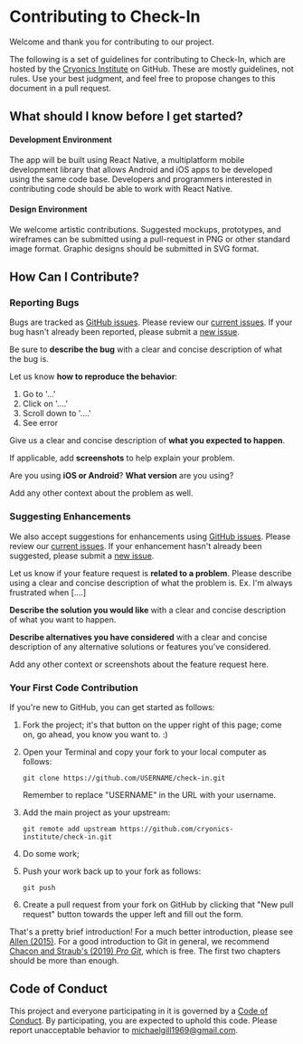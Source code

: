 # Contributing to Check-In

Welcome and thank you for contributing to our project.

The following is a set of guidelines for contributing to Check-In, which are hosted by the [Cryonics Institute](https://github.com/cryonics-institute/check-in) on GitHub.  These are mostly guidelines, not rules.  Use your best judgment, and feel free to propose changes to this document in a pull request.

## What should I know before I get started?

#### Development Environment

The app will be built using React Native, a multiplatform mobile development library that allows Android and iOS apps to be developed using the same code base.  Developers and programmers interested in contributing code should be able to work with React Native.

#### Design Environment

We welcome artistic contributions.  Suggested mockups, prototypes, and wireframes can be submitted using a pull-request in PNG or other standard image format.  Graphic designs should be submitted in SVG format.

## How Can I Contribute?

### Reporting Bugs

Bugs are tracked as [GitHub issues](https://guides.github.com/features/issues/).  Please review our [current issues](https://github.com/cryonics-institute/check-in/issues).  If your bug hasn't already been reported, please submit a [new issue](https://github.com/cryonics-institute/check-in/issues/new/choose).

Be sure to **describe the bug** with a clear and concise description of what the bug is.

Let us know **how to reproduce the behavior**:

1. Go to '...'
2. Click on '....'
3. Scroll down to '....'
4. See error

Give us a clear and concise description of **what you expected to happen**.

If applicable, add **screenshots** to help explain your problem.

Are you using **iOS or Android**?
**What version** are you using?

Add any other context about the problem as well.

### Suggesting Enhancements

We also accept suggestions for enhancements using [GitHub issues](https://guides.github.com/features/issues/).  Please review our [current issues](https://github.com/cryonics-institute/check-in/issues).  If your enhancement hasn't already been suggested, please submit a [new issue](https://github.com/cryonics-institute/check-in/issues/new/choose).

Let us know if your feature request is **related to a problem**.  Please describe using a clear and concise description of what the problem is.  Ex. I'm always frustrated when [....]

**Describe the solution you would like** with a clear and concise description of what you want to happen.

**Describe alternatives you have considered** with a clear and concise description of any alternative solutions or features you've considered.

Add any other context or screenshots about the feature request here.

### Your First Code Contribution

If you're new to GitHub, you can get started as follows:

1. Fork the project; it's that button on the upper right of this page; come on, go ahead, you know you want to.  :)

2. Open your Terminal and copy your fork to your local computer as follows:

    ```
   git clone https://github.com/USERNAME/check-in.git
   ```

   Remember to replace "USERNAME" in the URL with your username.

3. Add the main project as your upstream:

   ```
   git remote add upstream https://github.com/cryonics-institute/check-in.git
   ```

4. Do some work;

5. Push your work back up to your fork as follows:

   ```
   git push
   ```

6. Create a pull request from your fork on GitHub by clicking that "New pull request" button towards the upper left and fill out the form.

That's a pretty brief introduction!  For a much better introduction, please see [Allen (2015)](https://akrabat.com/the-beginners-guide-to-contributing-to-a-github-project/).  For a good introduction to Git in general, we recommend [Chacon and Straub's (2019) *Pro Git*](https://www.git-scm.com/book/en/v2), which is free.  The first two chapters should be more than enough.

## Code of Conduct

This project and everyone participating in it is governed by a [Code of Conduct](./docs/CODE_OF_CONDUCT.md).  By participating, you are expected to uphold this code. Please report unacceptable behavior to [michaelgill1969@gmail.com](mailto:michaelgill1969@gmail.com).
